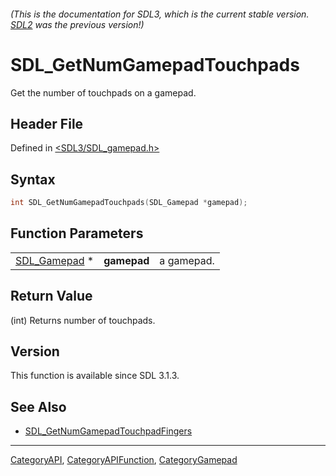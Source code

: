###### (This is the documentation for SDL3, which is the current stable version. [SDL2](https://wiki.libsdl.org/SDL2/) was the previous version!)
# SDL_GetNumGamepadTouchpads

Get the number of touchpads on a gamepad.

## Header File

Defined in [<SDL3/SDL_gamepad.h>](https://github.com/libsdl-org/SDL/blob/main/include/SDL3/SDL_gamepad.h)

## Syntax

```c
int SDL_GetNumGamepadTouchpads(SDL_Gamepad *gamepad);
```

## Function Parameters

|                              |             |            |
| ---------------------------- | ----------- | ---------- |
| [SDL_Gamepad](SDL_Gamepad) * | **gamepad** | a gamepad. |

## Return Value

(int) Returns number of touchpads.

## Version

This function is available since SDL 3.1.3.

## See Also

- [SDL_GetNumGamepadTouchpadFingers](SDL_GetNumGamepadTouchpadFingers)

----
[CategoryAPI](CategoryAPI), [CategoryAPIFunction](CategoryAPIFunction), [CategoryGamepad](CategoryGamepad)

